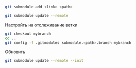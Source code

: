 ```bash
git submodule add <link> <path>
```

```bash
git submodule update --remote
```

Настройть на отслеживание ветки

```bash
git checkout mybranch
cd ..
git config -f .gitmodules submodule.<path>.branch mybranch
```

Обновить

```bash
git submodule update --remote --init
```

